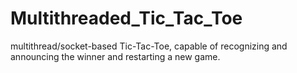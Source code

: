 # Multithreaded_Tic_Tac_Toe
multithread/socket-based Tic-Tac-Toe, capable of recognizing and announcing the winner and restarting a new game.

